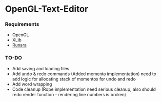 # OpenGL-Text-Editor

###  Requirements
- OpenGL
- XLib
- [Runara](https://github.com/cococry/runara) 

### TO-DO

- Add saving and loading files
- Add undo & redo commands (Added memento implementation) need to add logic for allocating stack of momentos for undo and redo
- Add word wrapping
- Code cleanup (Rope implementation need serious cleanup, also should redo render function - rendering line numbers is broken)
